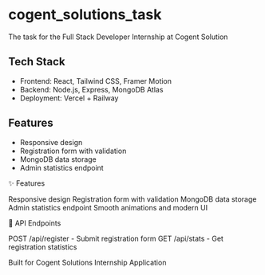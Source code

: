 # cogent_solutions_task
The task for the Full Stack Developer Internship at Cogent Solution

## Tech Stack
- Frontend: React, Tailwind CSS, Framer Motion
- Backend: Node.js, Express, MongoDB Atlas
- Deployment: Vercel + Railway

## Features
- Responsive design
- Registration form with validation
- MongoDB data storage
- Admin statistics endpoint

✨ Features

Responsive design
Registration form with validation
MongoDB data storage
Admin statistics endpoint
Smooth animations and modern UI

📡 API Endpoints

POST /api/register - Submit registration form
GET /api/stats - Get registration statistics

Built for Cogent Solutions Internship Application
